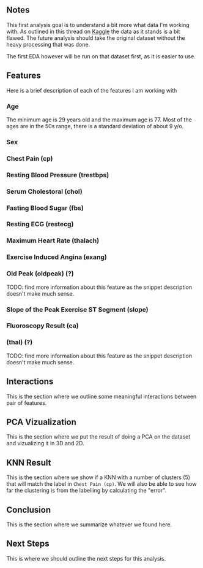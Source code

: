 ## Notes
This first analysis goal is to understand a bit more what data I'm working with.
As outlined in this thread on [Kaggle](https://www.kaggle.com/ronitf/heart-disease-uci/discussion/105877) the data as it stands is a bit flawed. The future analysis should take the original dataset without the heavy processing that was done.

The first EDA however will be run on that dataset first, as it is easier to use.

## Features
Here is a brief description of each of the features I am working with

### Age
The minimum age is 29 years old and the maximum age is 77. Most of the ages are in the 50s range, there is a standard deviation of about 9 y/o.

### Sex

### Chest Pain (cp)

### Resting Blood Pressure (trestbps)

### Serum Cholestoral (chol)

### Fasting Blood Sugar (fbs)

### Resting ECG (restecg)

### Maximum Heart Rate (thalach)

### Exercise Induced Angina (exang)

### Old Peak (oldpeak) (?)
TODO: find more information about this feature as the snippet description doesn't make much sense.

### Slope of the Peak Exercise ST Segment (slope)

### Fluoroscopy Result (ca)

### (thal) (?)
TODO: find more information about this feature as the snippet description doesn't make much sense.

## Interactions
This is the section where we outline some meaningful interactions between pair of features.

## PCA Vizualization
This is the section where we put the result of doing a PCA on the dataset and vizualizing it in 3D and 2D.

## KNN Result
This is the section where we show if a KNN with a number of clusters (5) that will match the label in `Chest Pain (cp)`. We will also be able to see how far the clustering is from the labelling by calculating the "error".

## Conclusion
This is the section where we summarize whatever we found here.

## Next Steps
This is where we should outline the next steps for this analysis.

